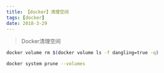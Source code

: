```yaml
---
title: 【docker】清理空间
tags: [docker]
date: 2018-3-29
---
```


>  Docker清理空间

```bash
docker volume rm $(docker volume ls -f dangling=true -q)

docker system prune --volumes

```